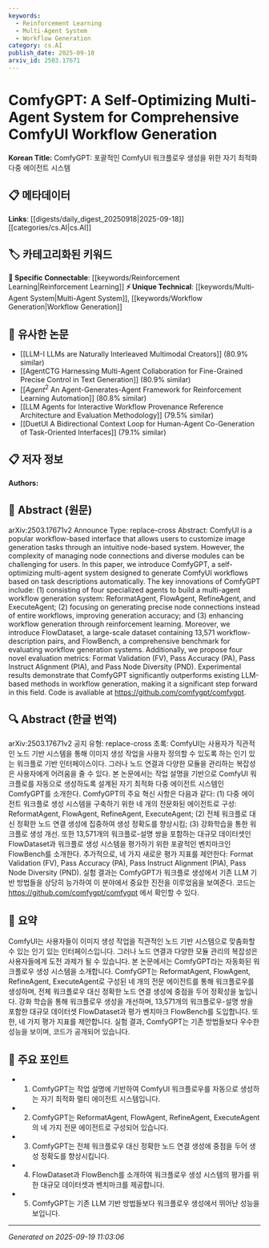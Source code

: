 ```yaml
---
keywords:
  - Reinforcement Learning
  - Multi-Agent System
  - Workflow Generation
category: cs.AI
publish_date: 2025-09-18
arxiv_id: 2503.17671
---
```


<!-- KEYWORD_LINKING_METADATA:
{
  "processed_timestamp": "2025-09-22 22:35:00.008280",
  "vocabulary_version": "1.0",
  "selected_keywords": [
    "Reinforcement Learning",
    "Multi-Agent System",
    "Workflow Generation"
  ],
  "rejected_keywords": [
    "Large-Scale Dataset"
  ],
  "similarity_scores": {
    "Reinforcement Learning": 0.8,
    "Multi-Agent System": 0.75,
    "Workflow Generation": 0.7
  },
  "extraction_method": "AI_prompt_based",
  "budget_applied": true
}
-->


# ComfyGPT: A Self-Optimizing Multi-Agent System for Comprehensive ComfyUI Workflow Generation

**Korean Title:** ComfyGPT: 포괄적인 ComfyUI 워크플로우 생성을 위한 자기 최적화 다중 에이전트 시스템

## 📋 메타데이터

**Links**: [[digests/daily_digest_20250918|2025-09-18]]   [[categories/cs.AI|cs.AI]]

## 🏷️ 카테고리화된 키워드
**🔗 Specific Connectable**: [[keywords/Reinforcement Learning|Reinforcement Learning]]
**⚡ Unique Technical**: [[keywords/Multi-Agent System|Multi-Agent System]], [[keywords/Workflow Generation|Workflow Generation]]

## 🔗 유사한 논문
- [[LLM-I LLMs are Naturally Interleaved Multimodal Creators]] (80.9% similar)
- [[AgentCTG Harnessing Multi-Agent Collaboration for Fine-Grained Precise Control in Text Generation]] (80.9% similar)
- [[$Agent^2$ An Agent-Generates-Agent Framework for Reinforcement Learning Automation]] (80.8% similar)
- [[LLM Agents for Interactive Workflow Provenance Reference Architecture and Evaluation Methodology]] (79.5% similar)
- [[DuetUI A Bidirectional Context Loop for Human-Agent Co-Generation of Task-Oriented Interfaces]] (79.1% similar)

## 📋 저자 정보

**Authors:** 

## 📄 Abstract (원문)

arXiv:2503.17671v2 Announce Type: replace-cross 
Abstract: ComfyUI is a popular workflow-based interface that allows users to customize image generation tasks through an intuitive node-based system. However, the complexity of managing node connections and diverse modules can be challenging for users. In this paper, we introduce ComfyGPT, a self-optimizing multi-agent system designed to generate ComfyUI workflows based on task descriptions automatically. The key innovations of ComfyGPT include: (1) consisting of four specialized agents to build a multi-agent workflow generation system: ReformatAgent, FlowAgent, RefineAgent, and ExecuteAgent; (2) focusing on generating precise node connections instead of entire workflows, improving generation accuracy; and (3) enhancing workflow generation through reinforcement learning. Moreover, we introduce FlowDataset, a large-scale dataset containing 13,571 workflow-description pairs, and FlowBench, a comprehensive benchmark for evaluating workflow generation systems. Additionally, we propose four novel evaluation metrics: Format Validation (FV), Pass Accuracy (PA), Pass Instruct Alignment (PIA), and Pass Node Diversity (PND). Experimental results demonstrate that ComfyGPT significantly outperforms existing LLM-based methods in workflow generation, making it a significant step forward in this field. Code is avaliable at https://github.com/comfygpt/comfygpt.

## 🔍 Abstract (한글 번역)

arXiv:2503.17671v2 공지 유형: replace-cross
초록: ComfyUI는 사용자가 직관적인 노드 기반 시스템을 통해 이미지 생성 작업을 사용자 정의할 수 있도록 하는 인기 있는 워크플로 기반 인터페이스이다. 그러나 노드 연결과 다양한 모듈을 관리하는 복잡성은 사용자에게 어려움을 줄 수 있다. 본 논문에서는 작업 설명을 기반으로 ComfyUI 워크플로를 자동으로 생성하도록 설계된 자기 최적화 다중 에이전트 시스템인 ComfyGPT를 소개한다. ComfyGPT의 주요 혁신 사항은 다음과 같다: (1) 다중 에이전트 워크플로 생성 시스템을 구축하기 위한 네 개의 전문화된 에이전트로 구성: ReformatAgent, FlowAgent, RefineAgent, ExecuteAgent; (2) 전체 워크플로 대신 정확한 노드 연결 생성에 집중하여 생성 정확도를 향상시킴; (3) 강화학습을 통한 워크플로 생성 개선. 또한 13,571개의 워크플로-설명 쌍을 포함하는 대규모 데이터셋인 FlowDataset과 워크플로 생성 시스템을 평가하기 위한 포괄적인 벤치마크인 FlowBench를 소개한다. 추가적으로, 네 가지 새로운 평가 지표를 제안한다: Format Validation (FV), Pass Accuracy (PA), Pass Instruct Alignment (PIA), Pass Node Diversity (PND). 실험 결과는 ComfyGPT가 워크플로 생성에서 기존 LLM 기반 방법들을 상당히 능가하여 이 분야에서 중요한 진전을 이루었음을 보여준다. 코드는 https://github.com/comfygpt/comfygpt 에서 확인할 수 있다.

## 📝 요약

ComfyUI는 사용자들이 이미지 생성 작업을 직관적인 노드 기반 시스템으로 맞춤화할 수 있는 인기 있는 인터페이스입니다. 그러나 노드 연결과 다양한 모듈 관리의 복잡성은 사용자들에게 도전 과제가 될 수 있습니다. 본 논문에서는 ComfyGPT라는 자동화된 워크플로우 생성 시스템을 소개합니다. ComfyGPT는 ReformatAgent, FlowAgent, RefineAgent, ExecuteAgent로 구성된 네 개의 전문 에이전트를 통해 워크플로우를 생성하며, 전체 워크플로우 대신 정확한 노드 연결 생성에 중점을 두어 정확성을 높입니다. 강화 학습을 통해 워크플로우 생성을 개선하며, 13,571개의 워크플로우-설명 쌍을 포함한 대규모 데이터셋 FlowDataset과 평가 벤치마크 FlowBench를 도입합니다. 또한, 네 가지 평가 지표를 제안합니다. 실험 결과, ComfyGPT는 기존 방법들보다 우수한 성능을 보이며, 코드가 공개되어 있습니다.

## 🎯 주요 포인트

- 1. ComfyGPT는 작업 설명에 기반하여 ComfyUI 워크플로우를 자동으로 생성하는 자기 최적화 멀티 에이전트 시스템입니다.

- 2. ComfyGPT는 ReformatAgent, FlowAgent, RefineAgent, ExecuteAgent의 네 가지 전문 에이전트로 구성되어 있습니다.

- 3. ComfyGPT는 전체 워크플로우 대신 정확한 노드 연결 생성에 중점을 두어 생성 정확도를 향상시킵니다.

- 4. FlowDataset과 FlowBench를 소개하여 워크플로우 생성 시스템의 평가를 위한 대규모 데이터셋과 벤치마크를 제공합니다.

- 5. ComfyGPT는 기존 LLM 기반 방법들보다 워크플로우 생성에서 뛰어난 성능을 보입니다.

---

*Generated on 2025-09-19 11:03:06*